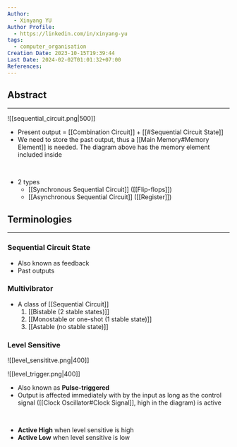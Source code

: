 ```yaml
---
Author:
  - Xinyang YU
Author Profile:
  - https://linkedin.com/in/xinyang-yu
tags:
  - computer_organisation
Creation Date: 2023-10-15T19:39:44
Last Date: 2024-02-02T01:01:32+07:00
References: 
---
```

## Abstract
---
![[sequential_circuit.png|500]]
- Present output = [[Combination Circuit]] + [[#Sequential Circuit State]]
- We need to store the past output, thus a [[Main Memory#Memory Element]] is needed. The diagram above has the memory element included inside
</br>

- 2 types
	- [[Synchronous Sequential Circuit]] ([[Flip-flops]])
	- [[Asynchronous Sequential Circuit]] ([[Register]])


## Terminologies
---
### Sequential Circuit State
- Also known as feedback
- Past outputs


### Multivibrator
- A class of [[Sequential Circuit]]
	1. [[Bistable (2 stable states)]]
	2. [[Monostable or one-shot (1 stable state)]]
	3. [[Astable (no stable state)]]

### Level Sensitive

![[level_sensititve.png|400]]

![[level_trigger.png|400]]


- Also known as **Pulse-triggered**
- Output is affected immediately with by the input as long as the control signal ([[Clock Oscillator#Clock Signal]], high in the diagram) is active
</br>

- **Active High** when level sensitive is high
- **Active Low** when level sensitive is low